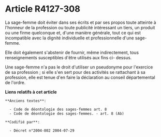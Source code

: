 # Article R4127-308

La sage-femme doit éviter dans ses écrits et par ses propos toute atteinte à l'honneur de la profession ou toute publicité
intéressant un tiers, un produit ou une firme quelconque et, d'une manière générale, tout ce qui est incompatible avec la
dignité individuelle et professionnelle d'une sage-femme.

Elle doit également s'abstenir de fournir, même indirectement, tous renseignements susceptibles d'être utilisés aux fins ci-
dessus.

Une sage-femme n'a pas le droit d'utiliser un pseudonyme pour l'exercice de sa profession ; si elle s'en sert pour des
activités se rattachant à sa profession, elle est tenue d'en faire la déclaration au conseil départemental de l'ordre.

**Liens relatifs à cet article**

	**Anciens textes**:

	  - Code de déontologie des sages-femmes art. 8
	  - Code de déontologie des sages-femmes. - art. 8 (Ab)

	**Codifié par**:

	  - Décret n°2004-802 2004-07-29
